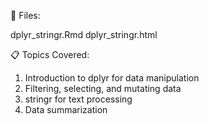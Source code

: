 📌 Files:

dplyr_stringr.Rmd
dplyr_stringr.html

📋 Topics Covered:

1. Introduction to dplyr for data manipulation
2. Filtering, selecting, and mutating data
3. stringr for text processing
4. Data summarization


